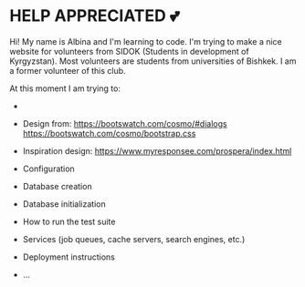 # HELP APPRECIATED 💕

Hi! My name is Albina and I'm learning to code.
I'm trying to make a nice website for volunteers from SIDOK (Students in development of Kyrgyzstan). Most volunteers are students from universities of Bishkek. I am a former volunteer of this club.

At this moment I am trying to:

* 


* Design from: https://bootswatch.com/cosmo/#dialogs
https://bootswatch.com/cosmo/bootstrap.css

* Inspiration design: https://www.myresponsee.com/prospera/index.html

* Configuration

* Database creation

* Database initialization

* How to run the test suite

* Services (job queues, cache servers, search engines, etc.)

* Deployment instructions

* ...
